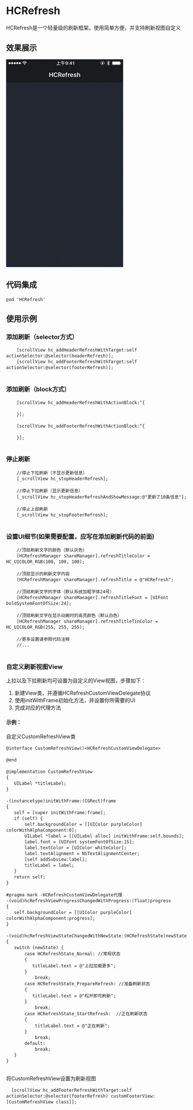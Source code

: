 # HCRefresh
HCRefresh是一个轻量级的刷新框架。使用简单方便，并支持刷新视图自定义

## 效果展示

![](refreshDemo.gif)

## 代码集成
```
pod 'HCRefresh'
```


## 使用示例
### 添加刷新（selector方式）

```objc
    [scrollView hc_addHeaderRefreshWithTarget:self actionSelector:@selector(headerRefresh)];
    [scrollView hc_addFooterRefreshWithTarget:self actionSelector:@selector(footerRefresh)];
    
```

### 添加刷新（block方式）
```objc
    [scrollView hc_addHeaderRefreshWithActionBlock:^{
        
    }];
    
    [scrollView hc_addFooterRefreshWithActionBlock:^{
        
    }];
    
```

### 停止刷新
```objc
    //停止下拉刷新（不显示更新信息）
    [_scrollView hc_stopHeaderRefresh];
    
    //停止下拉刷新（显示更新信息）
    [_scrollView hc_stopHeaderRefreshAndShowMessage:@"更新了10条信息"];
        
    //停止上部刷新
    [_scrollView hc_stopFooterRefresh];
    
```
    

### 设置UI细节(如果需要配置，应写在添加刷新代码的前面)
```objc
    //顶部刷新文字的颜色（默认灰色）
    [HCRefreshManager shareManager].refreshTitleColor = HC_UICOLOR_RGB(100, 100, 100);
    
    //顶部显示的刷新文字内容
    [HCRefreshManager shareManager].refreshTitle = @"HCRefresh";
    
    //顶部刷新文字的字体（默认系统加粗字体24号）
    [HCRefreshManager shareManager].refreshTitleFont = [UIFont boldSystemFontOfSize:24];
    
    //顶部刷新文字在显示动画时的高亮颜色（默认白色）
    [HCRefreshManager shareManager].refreshTitleTinColor = HC_UICOLOR_RGB(255, 255, 255);
    
    //更多设置请参照代码注释
    //...
    
```

### 自定义刷新视图View
 上拉以及下拉刷新均可设置为自定义的View视图，步骤如下：
  
 1. 新建View类，并遵循HCRefreshCustomViewDelegate协议
 2. 使用initWithFrame初始化方法，并设置你所需要的UI
 3. 完成对应的代理方法
 
#### 示例：
 
 自定义CustomRefreshView类
 
 ```objc
@interface CustomRefreshView()<HCRefreshCustomViewDelegate>

@end

@implementation CustomRefreshView
{
    UILabel *titleLabel;
}

-(instancetype)initWithFrame:(CGRect)frame
{
    self = [super initWithFrame:frame];
    if (self) {
        self.backgroundColor = [[UIColor purpleColor] colorWithAlphaComponent:0];
        UILabel *label = [[UILabel alloc] initWithFrame:self.bounds];
        label.font = [UIFont systemFontOfSize:15];
        label.textColor = [UIColor whiteColor];
        label.textAlignment = NSTextAlignmentCenter;
        [self addSubview:label];
        titleLabel = label;
    }
    return self;
}

#pragma mark -HCRefreshCustomViewDelegate代理
-(void)hcRefreshViewProgressChangedWithProgress:(float)progress
{
    self.backgroundColor = [[UIColor purpleColor] colorWithAlphaComponent:progress];
}

-(void)hcRefreshViewStateChangedWithNewState:(HCRefreshState)newState
{
    switch (newState) {
        case HCRefreshState_Normal: //常规状态
        {
           titleLabel.text = @"上拉加载更多";
        }
            break;
        case HCRefreshState_PrepareRefresh: //准备刷新状态
        {
           titleLabel.text = @"松开即可刷新";
        }
            break;  
        case HCRefreshState_StartRefresh:  //正在刷新状态
        {
            titleLabel.text = @"正在刷新";
        }
            break; 
        default:
            break;
    }
}
    
 ```
 
 将CustomRefreshView设置为刷新视图
 ```objc
   [scrollView hc_addFooterRefreshWithTarget:self actionSelector:@selector(footerRefresh) customFooterView:[CustomRefreshView class]]; 
 ```
 
 
    
 
 





